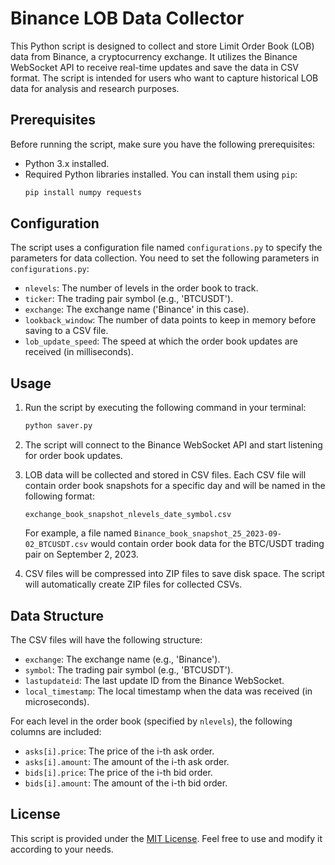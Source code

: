 # Binance LOB Data Collector

This Python script is designed to collect and store Limit Order Book (LOB) data from Binance, a cryptocurrency exchange. It utilizes the Binance WebSocket API to receive real-time updates and save the data in CSV format. The script is intended for users who want to capture historical LOB data for analysis and research purposes.

## Prerequisites

Before running the script, make sure you have the following prerequisites:

- Python 3.x installed.
- Required Python libraries installed. You can install them using `pip`:
  ```bash
  pip install numpy requests
  ```

## Configuration

The script uses a configuration file named `configurations.py` to specify the parameters for data collection. You need to set the following parameters in `configurations.py`:

- `nlevels`: The number of levels in the order book to track.
- `ticker`: The trading pair symbol (e.g., 'BTCUSDT').
- `exchange`: The exchange name ('Binance' in this case).
- `lookback_window`: The number of data points to keep in memory before saving to a CSV file.
- `lob_update_speed`: The speed at which the order book updates are received (in milliseconds).

## Usage

1. Run the script by executing the following command in your terminal:

   ```bash
   python saver.py
   ```

2. The script will connect to the Binance WebSocket API and start listening for order book updates.

3. LOB data will be collected and stored in CSV files. Each CSV file will contain order book snapshots for a specific day and will be named in the following format:

   ```
   exchange_book_snapshot_nlevels_date_symbol.csv
   ```

   For example, a file named `Binance_book_snapshot_25_2023-09-02_BTCUSDT.csv` would contain order book data for the BTC/USDT trading pair on September 2, 2023.

4. CSV files will be compressed into ZIP files to save disk space. The script will automatically create ZIP files for collected CSVs.

## Data Structure

The CSV files will have the following structure:

- `exchange`: The exchange name (e.g., 'Binance').
- `symbol`: The trading pair symbol (e.g., 'BTCUSDT').
- `lastupdateid`: The last update ID from the Binance WebSocket.
- `local_timestamp`: The local timestamp when the data was received (in microseconds).

For each level in the order book (specified by `nlevels`), the following columns are included:

- `asks[i].price`: The price of the i-th ask order.
- `asks[i].amount`: The amount of the i-th ask order.
- `bids[i].price`: The price of the i-th bid order.
- `bids[i].amount`: The amount of the i-th bid order.

## License

This script is provided under the [MIT License](LICENSE.md). Feel free to use and modify it according to your needs.
